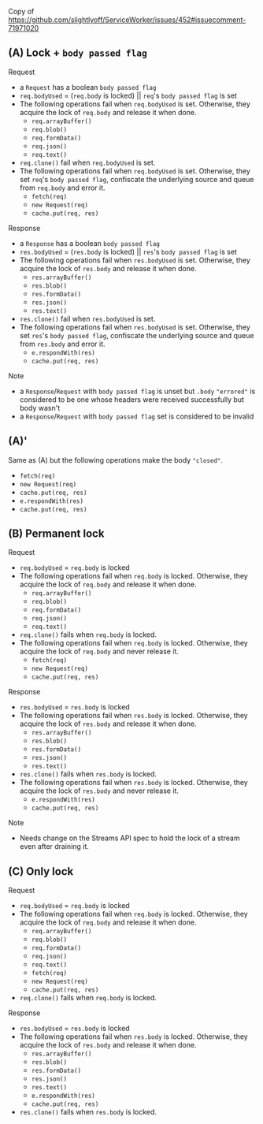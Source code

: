 Copy of https://github.com/slightlyoff/ServiceWorker/issues/452#issuecomment-71971020

## (A) Lock + `body passed flag`

Request

- a `Request` has a boolean `body passed flag`
- `req.bodyUsed` = (`req.body` is locked) || `req`'s `body passed flag` is set
- The following operations fail when `req.bodyUsed` is set. Otherwise, they acquire the lock of `req.body` and release it when done.
    - `req.arrayBuffer()`
    - `req.blob()`
    - `req.formData()`
    - `req.json()`
    - `req.text()`
- `req.clone()` fail when `req.bodyUsed` is set.
- The following operations fail when `req.bodyUsed` is set. Otherwise, they set `req`'s `body passed flag`, confiscate the underlying source and queue from `req.body` and error it.
    - `fetch(req)`
    - `new Request(req)`
    - `cache.put(req, res)`

Response

- a `Response` has a boolean `body passed flag`
- `res.bodyUsed` = (`res.body` is locked) || `res`'s `body passed flag` is set
- The following operations fail when `res.bodyUsed` is set. Otherwise, they acquire the lock of `res.body` and release it when done.
    - `res.arrayBuffer()`
    - `res.blob()`
    - `res.formData()`
    - `res.json()`
    - `res.text()`
- `res.clone()` fail when `res.bodyUsed` is set.
- The following operations fail when `res.bodyUsed` is set. Otherwise, they set `res`'s `body passed flag`, confiscate the underlying source and queue from `res.body` and error it.
    - `e.respondWith(res)`
    - `cache.put(req, res)`

Note

- a `Response`/`Request` with `body passed flag` is unset but `.body` `"errored"` is considered to be one whose headers were received successfully but body wasn't
- a `Response`/`Request` with `body passed flag` set is considered to be invalid

## (A)'

Same as (A) but the following operations make the body `"closed"`.

- `fetch(req)`
- `new Request(req)`
- `cache.put(req, res)`
- `e.respondWith(res)`
- `cache.put(req, res)`

## (B) Permanent lock

Request

- `req.bodyUsed` = `req.body` is locked
- The following operations fail when `req.body` is locked. Otherwise, they acquire the lock of `req.body` and release it when done.
    - `req.arrayBuffer()`
    - `req.blob()`
    - `req.formData()`
    - `req.json()`
    - `req.text()`
- `req.clone()` fails when `req.body` is locked.
- The following operations fail when `req.body` is locked. Otherwise, they acquire the lock of `req.body` and never release it.
    - `fetch(req)`
    - `new Request(req)`
    - `cache.put(req, res)`

Response

- `res.bodyUsed` = `res.body` is locked
- The following operations fail when `res.body` is locked. Otherwise, they acquire the lock of `res.body` and release it when done.
    - `res.arrayBuffer()`
    - `res.blob()`
    - `res.formData()`
    - `res.json()`
    - `res.text()`
- `res.clone()` fails when `res.body` is locked.
- The following operations fail when `res.body` is locked. Otherwise, they acquire the lock of `res.body` and never release it.
    - `e.respondWith(res)`
    - `cache.put(req, res)`

Note

- Needs change on the Streams API spec to hold the lock of a stream even after draining it.

## (C) Only lock

Request

- `req.bodyUsed` = `req.body` is locked
- The following operations fail when `req.body` is locked. Otherwise, they acquire the lock of `req.body` and release it when done.
    - `req.arrayBuffer()`
    - `req.blob()`
    - `req.formData()`
    - `req.json()`
    - `req.text()`
    - `fetch(req)`
    - `new Request(req)`
    - `cache.put(req, res)`
- `req.clone()` fails when `req.body` is locked.

Response

- `res.bodyUsed` = `res.body` is locked
- The following operations fail when `res.body` is locked. Otherwise, they acquire the lock of `res.body` and release it when done.
    - `res.arrayBuffer()`
    - `res.blob()`
    - `res.formData()`
    - `res.json()`
    - `res.text()`
    - `e.respondWith(res)`
    - `cache.put(req, res)`
- `res.clone()` fails when `res.body` is locked.
